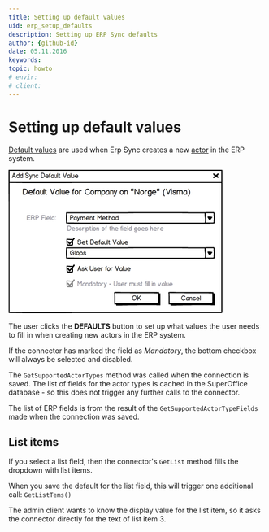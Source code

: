 ```yaml
---
title: Setting up default values
uid: erp_setup_defaults
description: Setting up ERP Sync defaults
author: {github-id}
date: 05.11.2016
keywords:
topic: howto
# envir:
# client:
---
```


# Setting up default values

[Default values][1] are used when Erp Sync creates a new [actor][2] in the ERP system.

![x][img1]

The user clicks the **DEFAULTS** button to set up what values the user needs to fill in when creating new actors in the ERP system.

If the connector has marked the field as *Mandatory*, the bottom checkbox will always be selected and disabled.

The `GetSupportedActorTypes` method was called when the connection is saved. The list of fields for the actor types is cached in the SuperOffice database - so this does not trigger any further calls to the connector.

The list of ERP fields is from the result of the `GetSupportedActorTypeFields` made when the connection was saved.

## List items

If you select a list field, then the connector's `GetList` method fills the dropdown with list items.

When you save the default for the list field, this will trigger one additional call: `GetListTems()`

The admin client wants to know the display value for the list item, so it asks the connector directly for the text of list item 3.

<!-- Referenced links -->
[1]: default-values.md
[2]: api/erp-actor-carrier.md

<!-- Referenced images -->
[img1]: media/image006.png

